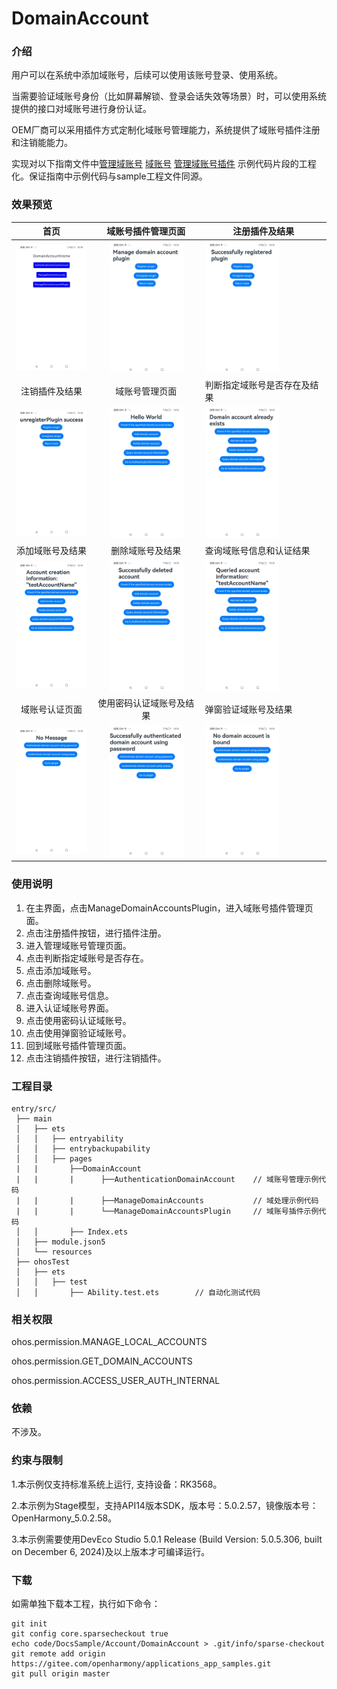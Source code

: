 # DomainAccount

### 介绍

用户可以在系统中添加域账号，后续可以使用该账号登录、使用系统。

当需要验证域账号身份（比如屏幕解锁、登录会话失效等场景）时，可以使用系统提供的接口对域账号进行身份认证。

OEM厂商可以采用插件方式定制化域账号管理能力，系统提供了域账号插件注册和注销能能力。

实现对以下指南文件中[管理域账号](https://gitee.com/openharmony/docs/blob/master/zh-cn/application-dev/basic-services/account/manage-domain-account.md)  [域账号](https://gitee.com/openharmony/docs/blob/master/zh-cn/application-dev/basic-services/account/auth-domain-account.md)  [管理域账号插件](https://gitee.com/openharmony/docs/blob/master/zh-cn/application-dev/basic-services/account/manage-domain-plugin.md) 示例代码片段的工程化。保证指南中示例代码与sample工程文件同源。

### 效果预览

|                             首页                             |                      域账号插件管理页面                      | 注册插件及结果                                               |
| :----------------------------------------------------------: | :----------------------------------------------------------: | ------------------------------------------------------------ |
| <img src="./screenshots/DomainAccount_1.png" width="360" style="zoom:33%;" /> | <img src="./screenshots/DomainAccount_2.png" width="360" style="zoom:33%;" /> | <img src="./screenshots/DomainAccount_3.png" width="360" style="zoom:33%;" /> |
|                        注销插件及结果                        |                        域账号管理页面                        | 判断指定域账号是否存在及结果                                 |
| <img src="./screenshots/DomainAccount_12.png" width="360" style="zoom:33%;" /> | <img src="./screenshots/DomainAccount_4.png" width="360" style="zoom:33%;" /> | <img src="./screenshots/DomainAccount_5.png" width="360" style="zoom:33%;" /> |
|                       添加域账号及结果                       |                       删除域账号及结果                       | 查询域账号信息和认证结果                                     |
| <img src="./screenshots/DomainAccount_6.png" width="360" style="zoom:33%;" /> | <img src="./screenshots/DomainAccount_7.png" width="360" style="zoom:33%;" /> | <img src="./screenshots/DomainAccount_8.png" width="360" style="zoom:33%;" /> |
|                        域账号认证页面                        |                   使用密码认证域账号及结果                   | 弹窗验证域账号及结果                                         |
| <img src="./screenshots/DomainAccount_9.png" width="360" style="zoom:33%;" /> | <img src="./screenshots/DomainAccount_10.png" width="360" style="zoom:33%;" /> | <img src="./screenshots/DomainAccount_11.png" width="360" style="zoom:33%;" /> |

### 使用说明

1. 在主界面，点击ManageDomainAccountsPlugin，进入域账号插件管理页面。
2. 点击注册插件按钮，进行插件注册。
3. 进入管理域账号管理页面。
4. 点击判断指定域账号是否存在。
5. 点击添加域账号。
6. 点击删除域账号。
7. 点击查询域账号信息。
8. 进入认证域账号界面。
9. 点击使用密码认证域账号。
10. 点击使用弹窗验证域账号。
11. 回到域账号插件管理页面。
12. 点击注销插件按钮，进行注销插件。

### 工程目录

```
entry/src/
 ├── main
 │   ├── ets
 │   │   ├── entryability
 │   │   ├── entrybackupability
 │   │   ├── pages
 |   |       ├──DomainAccount
 |   |       |      ├──AuthenticationDomainAccount    // 域账号管理示例代码
 |   |       |      ├──ManageDomainAccounts           // 域处理示例代码
 |   |       |      └──ManageDomainAccountsPlugin     // 域账号插件示例代码
 │   │       ├── Index.ets               
 │   ├── module.json5
 │   └── resources
 ├── ohosTest
 │   ├── ets
 │   │   ├── test
 │   │       ├── Ability.test.ets        // 自动化测试代码
```

### 相关权限

ohos.permission.MANAGE_LOCAL_ACCOUNTS

ohos.permission.GET_DOMAIN_ACCOUNTS

ohos.permission.ACCESS_USER_AUTH_INTERNAL

### 依赖

不涉及。

### 约束与限制

1.本示例仅支持标准系统上运行, 支持设备：RK3568。

2.本示例为Stage模型，支持API14版本SDK，版本号：5.0.2.57，镜像版本号：OpenHarmony_5.0.2.58。

3.本示例需要使用DevEco Studio 5.0.1 Release (Build Version: 5.0.5.306, built on December 6, 2024)及以上版本才可编译运行。

### 下载

如需单独下载本工程，执行如下命令：

````
git init
git config core.sparsecheckout true
echo code/DocsSample/Account/DomainAccount > .git/info/sparse-checkout
git remote add origin https://gitee.com/openharmony/applications_app_samples.git
git pull origin master
````